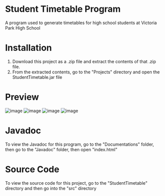 # Student Timetable Program
A program used to generate timetables for high school students at Victoria Park High School

# Installation
1. Download this project as a .zip file and extract the contents of that .zip file.
3. From the extracted contents, go to the "Projects" directory and open the StudentTimetable.jar file

# Preview
![image](https://user-images.githubusercontent.com/32133198/189811549-cb016020-6578-4d01-a6e2-9179ab5b8bb2.png)
![image](https://user-images.githubusercontent.com/32133198/189812050-3a0dc127-3ba7-409d-acbb-b194c2ce8486.png)
![image](https://user-images.githubusercontent.com/32133198/189813067-2ddbe650-f8a1-4682-85ef-9550306da642.png)
![image](https://user-images.githubusercontent.com/32133198/189813161-54c3d667-710a-47f8-9b0e-125691c2b207.png)

# Javadoc
To view the Javadoc for this program, go to the "Documentations" folder, then go to the "Javadoc" folder, then open "index.html"

# Source Code
To view the source code for this project, go to the "StudentTimetable" directory and then go into the "src" directory
